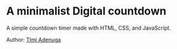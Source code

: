 # A minimalist Digital countdown

A simple countdown timer made with HTML, CSS, and JavaScript.

Author:
[TImi Adenuga](https://github.com/thi-mee)
